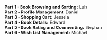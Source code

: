  **Part 1 - Book Browsing and Sorting:** Luis \
 **Part 2 - Profile Management:** Daniel \
 **Part 3 - Shopping Cart:** Jessela \
 **Part 4 - Book Details:** Edward \
 **Part 5 - Book Rating and Commenting:**  Stephan\
 **Part 6 - Wish List Management:** Michael 
 
